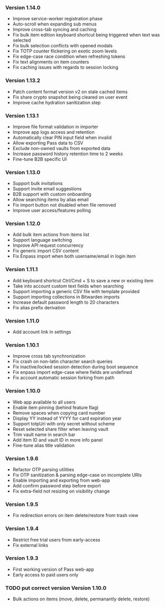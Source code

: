 ### Version 1.14.0

-   Improve service-worker registration phase
-   Auto-scroll when expanding sub menus
-   Improve cross-tab syncing and caching
-   Fix bulk item edition keyboard shortcut being triggered when text was selected
-   Fix bulk selection conflicts with opened modals
-   Fix TOTP counter flickering on exotic zoom levels
-   Fix edge-case race condition when refreshing tokens
-   Fix text alignments on item counters
-   Fix caching issues with regards to session locking

### Version 1.13.2

-   Patch content format version v2 on stale cached items
-   Fix share crypto snapshot being cleared on user event
-   Improve cache hydration sanitization step

### Version 1.13.1

-   Improve file format validation in importer
-   Improve app logs access and retention
-   Automatically clear PIN input field when invalid
-   Allow exporting Pass data to CSV
-   Exclude non-owned vaults from exported data
-   Increase password history retention time to 2 weeks
-   Fine-tune B2B specific UI

### Version 1.13.0

-   Support bulk invitations
-   Support invite email suggestions
-   B2B support with custom onboarding
-   Allow searching items by alias email
-   Fix import button not disabled when file removed
-   Improve user access/features polling

### Version 1.12.0

-   Add bulk item actions from items list
-   Support language switching
-   Improve API request concurrency
-   Fix generic import CSV content
-   Fix Enpass import when both username/email in login item

### Version 1.11.1

-   Add keyboard shortcut Ctrl/Cmd + S to save a new or existing item
-   Take into account custom text fields when searching
-   Support importing a generic CSV file with template provided
-   Support importing collections in Bitwarden imports
-   Increase default password length to 20 characters
-   Fix alias prefix derivation

### Version 1.11.0

-   Add account link in settings

### Version 1.10.1

-   Improve cross tab synchronization
-   Fix crash on non-latin character search queries
-   Fix inactive/locked session detection during boot sequence
-   Fix enpass import edge-case where fields are undefined
-   Fix account automatic session forking from path

### Version 1.10.0

-   Web app available to all users
-   Enable item pinning (behind feature flag)
-   Remove spaces when copying card number
-   Display YY instead of YYYY for card expiration year
-   Support totpUri with only secret without scheme
-   Reset selected share filter when leaving vault
-   Trim vault name in search bar
-   Add item ID and vault ID in more info panel
-   Fine-tune alias title validation

### Version 1.9.6

-   Refactor OTP parsing utilities
-   Fix OTP sanitization & parsing edge-case on incomplete URIs
-   Enable importing and exporting from web-app
-   Add confirm password step before export
-   Fix extra-field not resizing on visibility change

### Version 1.9.5

-   Fix redirection errors on item delete/restore from trash view

### Version 1.9.4

-   Restrict free trial users from early-access
-   Fix external links

### Version 1.9.3

-   First working version of Pass web-app
-   Early access to paid users only

### TODO put correct version Version 1.10.0

-   Bulk actions on items (move, delete, permanantly delete, restore)
